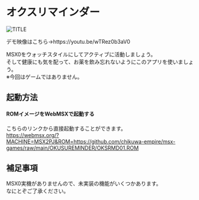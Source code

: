 # オクスリマインダー

![TITLE](https://user-images.githubusercontent.com/124578804/219958098-5220cdb4-7c7b-4b7e-a7e8-bde6d59e8e8a.png)
<p>デモ映像はこちら→https://youtu.be/wTRez0b3aV0</p>

MSX0をウォッチスタイルにしてアクティブに活動しましょう。<br>
そして健康にも気を配って、お薬を飲み忘れないようにこのアプリを使いましょう。<br>
※今回はゲームではありません。

## 起動方法
#### ROMイメージをWebMSXで起動する
こちらのリンクから直接起動することができます。<br>
https://webmsx.org/?MACHINE=MSX2PJ&ROM=https://github.com/chikuwa-empire/msx-games/raw/main/OKUSUREMINDER/OKSRMD01.ROM

## 補足事項
MSX0実機がありませんので、未実装の機能がいくつかあります。<br>
なにとぞご了承ください。
